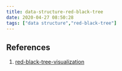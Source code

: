 ```yaml
---
title: data-structure-red-black-tree
date: 2020-04-27 08:50:28
tags: ["data structure","red-black-tree"]
---
```














## References
1. [red-black-tree-visualization](https://www.cs.usfca.edu/~galles/visualization/RedBlack.html)